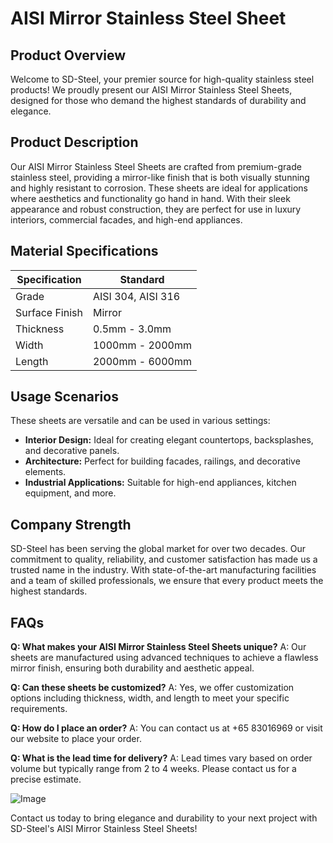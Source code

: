 # AISI Mirror Stainless Steel Sheet

## Product Overview

Welcome to SD-Steel, your premier source for high-quality stainless steel products! We proudly present our AISI Mirror Stainless Steel Sheets, designed for those who demand the highest standards of durability and elegance.

## Product Description

Our AISI Mirror Stainless Steel Sheets are crafted from premium-grade stainless steel, providing a mirror-like finish that is both visually stunning and highly resistant to corrosion. These sheets are ideal for applications where aesthetics and functionality go hand in hand. With their sleek appearance and robust construction, they are perfect for use in luxury interiors, commercial facades, and high-end appliances.

## Material Specifications

| Specification | Standard |
|---------------|---------|
| Grade         | AISI 304, AISI 316 |
| Surface Finish | Mirror |
| Thickness     | 0.5mm - 3.0mm |
| Width         | 1000mm - 2000mm |
| Length        | 2000mm - 6000mm |

## Usage Scenarios

These sheets are versatile and can be used in various settings:
- **Interior Design:** Ideal for creating elegant countertops, backsplashes, and decorative panels.
- **Architecture:** Perfect for building facades, railings, and decorative elements.
- **Industrial Applications:** Suitable for high-end appliances, kitchen equipment, and more.

## Company Strength

SD-Steel has been serving the global market for over two decades. Our commitment to quality, reliability, and customer satisfaction has made us a trusted name in the industry. With state-of-the-art manufacturing facilities and a team of skilled professionals, we ensure that every product meets the highest standards.

## FAQs

**Q: What makes your AISI Mirror Stainless Steel Sheets unique?**
A: Our sheets are manufactured using advanced techniques to achieve a flawless mirror finish, ensuring both durability and aesthetic appeal.

**Q: Can these sheets be customized?**
A: Yes, we offer customization options including thickness, width, and length to meet your specific requirements.

**Q: How do I place an order?**
A: You can contact us at +65 83016969 or visit our website to place your order.

**Q: What is the lead time for delivery?**
A: Lead times vary based on order volume but typically range from 2 to 4 weeks. Please contact us for a precise estimate.

![Image](https://github.com/user-attachments/assets/2567258e-e124-4816-932d-1809bd27ef0b)

Contact us today to bring elegance and durability to your next project with SD-Steel's AISI Mirror Stainless Steel Sheets!